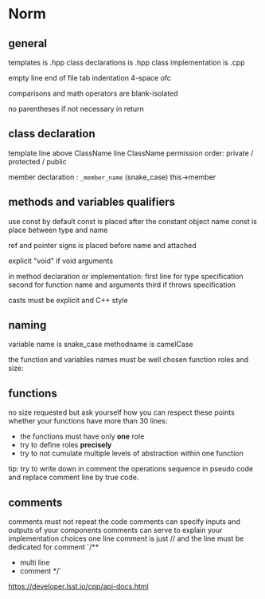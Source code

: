 # Norm

## general

templates is .hpp
class declarations is .hpp
class implementation is .cpp

empty line end of file
tab indentation 4-space ofc

comparisons and math operators are blank-isolated

no parentheses if not necessary in return

## class declaration

template line above ClassName line
ClassName
permission order: private / protected / public 

member declaration : `_member_name` (snake_case)
this->member

## methods and variables qualifiers

use const by default
const is placed after the constant object name
const is place between type and name

ref and pointer signs is placed before name and attached

explicit "void" if void arguments


in method declaration or implementation:
first line for type specification
second for function name and arguments
third if throws specification



casts must be explicit and C++ style


## naming

variable name is snake_case
methodname is camelCase

the function and variables names must be well chosen
function roles and size:

## functions

no size requested but ask yourself how you can respect these points whether your
functions have more than 30 lines:

- the functions must have only **one** role
- try to define roles **precisely**
- try to not cumulate multiple levels of abstraction within one function

tip: try to write down in comment the operations sequence in pseudo code and
replace comment line by true code.

## comments

comments must not repeat the code
comments can specify inputs and outputs of your components
comments can serve to explain your implementation choices
one line comment is just // and the line must be dedicated for comment
`/**
  * multi line
  * comment
  */`

https://developer.lsst.io/cpp/api-docs.html

